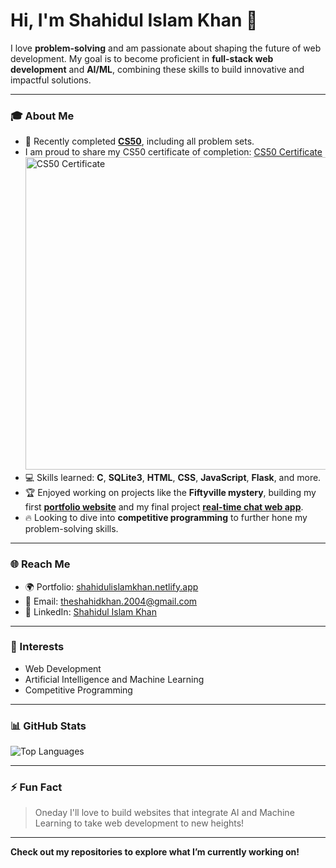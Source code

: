 # Hi, I'm Shahidul Islam Khan 👋

I love **problem-solving** and am passionate about shaping the future of web development. My goal is to become proficient in **full-stack web development** and **AI/ML**, combining these skills to build innovative and impactful solutions.

---

### 🎓 About Me
- 🌟 Recently completed **[CS50](https://cs50.harvard.edu/x/2024/)**, including all problem sets.
- I am proud to share my CS50 certificate of completion: [CS50 Certificate](https://certificates.cs50.io/528410a5-6a64-4b98-b80e-3fbbd264354f.png?size=letter)
  <img src="https://certificates.cs50.io/528410a5-6a64-4b98-b80e-3fbbd264354f.png?size=letter" alt="CS50 Certificate" width="500">
- 💻 Skills learned: **C**, **SQLite3**, **HTML**, **CSS**, **JavaScript**, **Flask**, and more.
- 🏆 Enjoyed working on projects like the **Fiftyville mystery**, building my first **[portfolio website](https://shahidulislamkhan.netlify.app/)** and my final project **[real-time chat web app](https://chat003.netlify.app/chat)**.
- 🔥 Looking to dive into **competitive programming** to further hone my problem-solving skills.

---

### 🌐 Reach Me
- 🌍 Portfolio: [shahidulislamkhan.netlify.app](https://shahidulislamkhan.netlify.app/)
- 📧 Email: [theshahidkhan.2004@gmail.com](mailto:theshahidkhan.2004@gmail.com)
- 💼 LinkedIn: [Shahidul Islam Khan](https://www.linkedin.com/in/shahidul-islam-khan-118810329/)

---

### 🚀 Interests
- Web Development
- Artificial Intelligence and Machine Learning
- Competitive Programming

---

### 📊 GitHub Stats

![Top Languages](https://github-readme-stats.vercel.app/api/top-langs/?username=Shahidul-Khan2004&layout=compact&theme=radical)


---

### ⚡ Fun Fact
> Oneday I'll love to build websites that integrate AI and Machine Learning to take web development to new heights!

---

**Check out my repositories to explore what I’m currently working on!**
